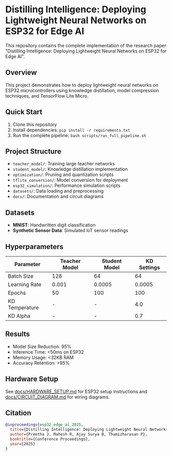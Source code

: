 # Distilling Intelligence: Deploying Lightweight Neural Networks on ESP32 for Edge AI

This repository contains the complete implementation of the research paper "Distilling Intelligence: Deploying Lightweight Neural Networks on ESP32 for Edge AI".

## Overview
This project demonstrates how to deploy lightweight neural networks on ESP32 microcontrollers using knowledge distillation, model compression techniques, and TensorFlow Lite Micro.

## Quick Start
1. Clone this repository
2. Install dependencies: `pip install -r requirements.txt`
3. Run the complete pipeline: `bash scripts/run_full_pipeline.sh`

## Project Structure
- `teacher_model/`: Training large teacher networks
- `student_model/`: Knowledge distillation implementation
- `optimization/`: Pruning and quantization scripts
- `tflite_conversion/`: Model conversion for deployment
- `esp32_simulation/`: Performance simulation scripts
- `datasets/`: Data loading and preprocessing
- `docs/`: Documentation and circuit diagrams

## Datasets
- **MNIST**: Handwritten digit classification
- **Synthetic Sensor Data**: Simulated IoT sensor readings

## Hyperparameters
| Parameter | Teacher Model | Student Model | KD Settings |
|-----------|---------------|---------------|-------------|
| Batch Size | 128 | 64 | 64 |
| Learning Rate | 0.001 | 0.0005 | 0.0005 |
| Epochs | 50 | 100 | 100 |
| KD Temperature | - | - | 4.0 |
| KD Alpha | - | - | 0.7 |

## Results
- Model Size Reduction: 95%
- Inference Time: <50ms on ESP32
- Memory Usage: <32KB RAM
- Accuracy Retention: >95%

## Hardware Setup
See [docs/HARDWARE_SETUP.md](docs/HARDWARE_SETUP.md) for ESP32 setup instructions and [docs/CIRCUIT_DIAGRAM.md](docs/CIRCUIT_DIAGRAM.md) for wiring diagrams.

## Citation
```bibtex
@inproceedings{esp32_edge_ai_2025,
  title={Distilling Intelligence: Deploying Lightweight Neural Networks on ESP32 for Edge AI},
  author={Preetha J, Mahesh R, Ajay Surya B, Thamizharasan P},
  booktitle={Conference Proceedings},
  year={2025}
}